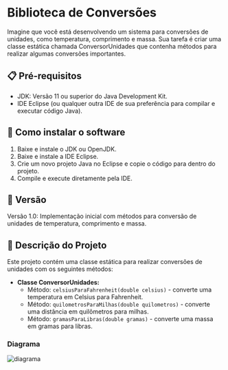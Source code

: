 # Biblioteca de Conversões

Imagine que você está desenvolvendo um sistema para conversões de unidades, como temperatura, comprimento e massa. Sua tarefa é criar uma classe estática chamada ConversorUnidades que contenha métodos para realizar algumas conversões importantes.

## 📋 Pré-requisitos

- JDK: Versão 11 ou superior do Java Development Kit.
- IDE Eclipse (ou qualquer outra IDE de sua preferência para compilar e executar código Java).

## 🔧 Como instalar o software

1. Baixe e instale o JDK ou OpenJDK.
2. Baixe e instale a IDE Eclipse.
3. Crie um novo projeto Java no Eclipse e copie o código para dentro do projeto.
4. Compile e execute diretamente pela IDE.

## 📌 Versão

Versão 1.0: Implementação inicial com métodos para conversão de unidades de temperatura, comprimento e massa.

## 📝 Descrição do Projeto

Este projeto contém uma classe estática para realizar conversões de unidades com os seguintes métodos:

- **Classe ConversorUnidades:**
  - Método: `celsiusParaFahrenheit(double celsius)` - converte uma temperatura em Celsius para Fahrenheit.
  - Método: `quilometrosParaMilhas(double quilometros)` - converte uma distância em quilômetros para milhas.
  - Método: `gramasParaLibras(double gramas)` - converte uma massa em gramas para libras.

### Diagrama

![diagrama](diretorio/imagens.png)

